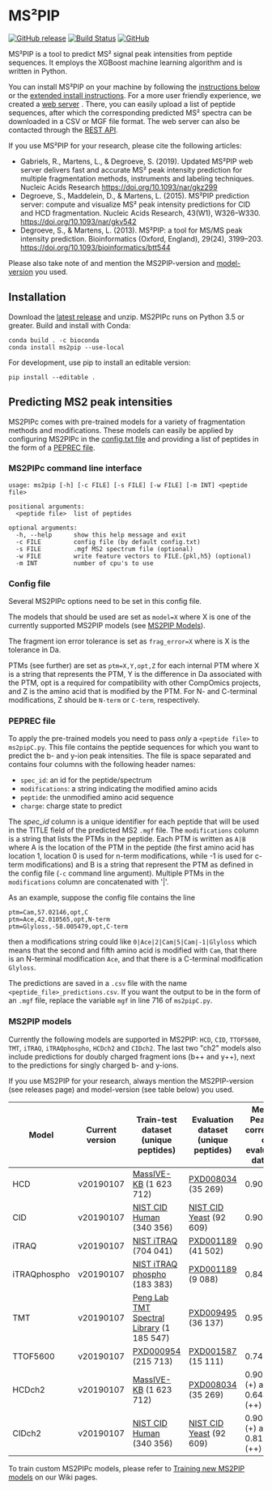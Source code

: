 # MS²PIP
[![GitHub release](https://img.shields.io/github/release-pre/compomics/ms2pip_c.svg)](https://github.com/compomics/ms2pip_c/releases)
[![Build Status](https://travis-ci.org/compomics/ms2pip_c.svg?branch=master)](https://travis-ci.org/compomics/ms2pip_c)
[![GitHub](https://img.shields.io/github/license/compomics/ms2pip_c.svg)](https://www.apache.org/licenses/LICENSE-2.0)

MS²PIP is a tool to predict MS² signal peak intensities from peptide sequences.
It employs the XGBoost machine learning algorithm and is written in Python.

You can install MS²PIP on your machine by following the [instructions below](https://github.com/compomics/ms2pip_c#installation) or the [extended install instructions](https://github.com/compomics/ms2pip_c/wiki/Extended_install_instructions).
For a more user friendly experience, we created a [web server](https://iomics.ugent.be/ms2pip)
. There, you can easily upload a list of peptide sequences, after which the
corresponding predicted MS² spectra can be downloaded in a CSV or MGF file
format. The web server can also be contacted through the
[REST API](https://iomics.ugent.be/ms2pip/api/).

If you use MS²PIP for your research, please cite the following articles:
- Gabriels, R., Martens, L., & Degroeve, S. (2019). Updated MS²PIP web server
delivers fast and accurate MS² peak intensity prediction for multiple
fragmentation methods, instruments and labeling techniques. Nucleic Acids
Research https://doi.org/10.1093/nar/gkz299
- Degroeve, S., Maddelein, D., & Martens, L. (2015). MS²PIP prediction server:
compute and visualize MS² peak intensity predictions for CID and HCD
fragmentation. Nucleic Acids Research, 43(W1), W326–W330.
https://doi.org/10.1093/nar/gkv542
- Degroeve, S., & Martens, L. (2013). MS²PIP: a tool for MS/MS peak intensity
prediction. Bioinformatics (Oxford, England), 29(24), 3199–203.
https://doi.org/10.1093/bioinformatics/btt544

Please also take note of and mention the MS2PIP-version and [model-version](#ms2pip-models) you used.

## Installation
Download the [latest release](https://github.com/compomics/ms2pip_c/releases/latest)
and unzip. MS2PIPc runs on Python 3.5 or greater. Build and install with Conda:
```
conda build . -c bioconda
conda install ms2pip --use-local
```
For development, use pip to install an editable version:
```
pip install --editable .
```

## Predicting MS2 peak intensities
MS2PIPc comes with pre-trained models for a variety of fragmentation methods and
modifications. These models can easily be applied by configuring MS2PIPc in the
[config.txt file](https://github.com/compomics/ms2pip_c#config-file) and
providing a list of peptides in the form of a [PEPREC file](https://github.com/compomics/ms2pip_c#peprec-file).

### MS2PIPc command line interface
```
usage: ms2pip [-h] [-c FILE] [-s FILE] [-w FILE] [-m INT] <peptide file>

positional arguments:
  <peptide file>  list of peptides

optional arguments:
  -h, --help      show this help message and exit
  -c FILE         config file (by default config.txt)
  -s FILE         .mgf MS2 spectrum file (optional)
  -w FILE         write feature vectors to FILE.{pkl,h5} (optional)
  -m INT          number of cpu's to use
```

### Config file
Several MS2PIPc options need to be set in this config file.

The models that should be used are set as `model=X` where X is one of the
currently supported MS2PIP models (see [MS2PIP Models](#ms2pip-models)).

The fragment ion error tolerance is set as `frag_error=X` where is X is
the tolerance in Da.

PTMs (see further) are set as `ptm=X,Y,opt,Z` for each internal PTM
where X is a string that represents the PTM, Y is the difference in Da
associated with the PTM, opt is a required for compatibility with
other CompOmics projects, and Z is the amino acid that is modified by the PTM.
For N- and C-terminal modifications, Z should be `N-term` or `C-term`,
respectively.


### PEPREC file
To apply the pre-trained models you need to pass *only* a `<peptide file>`
to `ms2pipC.py`. This file contains the peptide sequences for which you
want to predict the b- and y-ion peak intensities. The file is space
separated and contains four columns with the following header names:

- `spec_id`: an id for the peptide/spectrum
- `modifications`: a string indicating the modified amino acids
- `peptide`: the unmodified amino acid sequence
- `charge`: charge state to predict

The *spec_id* column is a unique identifier for each peptide that will
be used in the TITLE field of the predicted MS2 `.mgf` file. The
`modifications` column is a string that lists the PTMs in the peptide.
Each PTM is written as `A|B` where A is the location of the PTM in the
peptide (the first amino acid has location 1, location 0 is used for
n-term modifications, while -1 is used for c-term modifications) and B
is a string that represent the PTM as defined in the config file (`-c`
command line argument). Multiple PTMs in the `modifications` column are
concatenated with '|'.

As an example, suppose the config file contains the line
```
ptm=Cam,57.02146,opt,C
ptm=Ace,42.010565,opt,N-term
ptm=Glyloss,-58.005479,opt,C-term
```
then a modifications string could like `0|Ace|2|Cam|5|Cam|-1|Glyloss`
which means that the second and fifth amino acid is modified with `Cam`,
that there is an N-terminal modification `Ace`, and that there is a
C-terminal modification `Glyloss`.

The predictions are saved in a `.csv` file with the name
`<peptide_file>_predictions.csv`.
If you want the output to be in the form of an `.mgf` file, replace the
variable `mgf` in line 716 of `ms2pipC.py`.

### MS2PIP models
Currently the following models are supported in MS2PIP:
`HCD`, `CID`, `TTOF5600`, `TMT`, `iTRAQ`,
`iTRAQphospho`, `HCDch2` and `CIDch2`. The last two "ch2" models also include predictions for doubly charged fragment ions (b++ and y++), next to the predictions for singly charged b- and y-ions. 

If you use MS2PIP for your research, always mention the MS2PIP-version (see releases page) and model-version (see table below) you used.

Model | Current version | Train-test dataset (unique peptides) | Evaluation dataset (unique peptides) | Median Pearson correlation on evaluation dataset
-|-|-|-|-
HCD | v20190107 | [MassIVE-KB](https://doi.org/10.1016/j.cels.2018.08.004) (1 623 712) | [PXD008034](https://doi.org/10.1016/j.jprot.2017.12.006) (35 269) | 0.903786
CID | v20190107 | [NIST CID Human](https://chemdata.nist.gov/) (340 356) | [NIST CID Yeast](https://chemdata.nist.gov/) (92 609) | 0.904947
iTRAQ | v20190107 | [NIST iTRAQ](https://chemdata.nist.gov/) (704 041) | [PXD001189](https://doi.org/10.1182/blood-2016-05-714048) (41 502) | 0.905870
iTRAQphospho | v20190107 | [NIST iTRAQ phospho](https://chemdata.nist.gov/) (183 383) | [PXD001189](https://doi.org/10.1182/blood-2016-05-714048) (9 088) | 0.843898
TMT | v20190107 | [Peng Lab TMT Spectral Library](https://doi.org/10.1021/acs.jproteome.8b00594) (1 185 547) | [PXD009495](https://doi.org/10.15252/msb.20188242) (36 137) | 0.950460
TTOF5600 | v20190107 | [PXD000954](https://doi.org/10.1038/sdata.2014.31) (215 713) | [PXD001587](https://doi.org/10.1038/nmeth.3255) (15 111) | 0.746823
HCDch2 | v20190107 | [MassIVE-KB](https://doi.org/10.1016/j.cels.2018.08.004) (1 623 712) | [PXD008034](https://doi.org/10.1016/j.jprot.2017.12.006) (35 269) | 0.903786 (+) and 0.644162 (++)
CIDch2 | v20190107 | [NIST CID Human](https://chemdata.nist.gov/) (340 356) | [NIST CID Yeast](https://chemdata.nist.gov/) (92 609) | 0.904947 (+) and 0.813342 (++)

To train custom MS2PIPc models, please refer to [Training new MS2PIP models](https://github.com/compomics/ms2pip_c/wiki/Training_new_MS2PIP_models) on our Wiki pages.
